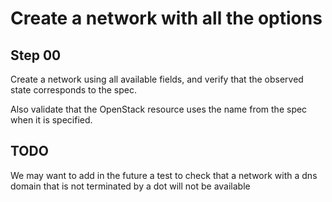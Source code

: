 # Create a network with all the options

## Step 00

Create a network using all available fields, and verify that the observed state corresponds to the spec.

Also validate that the OpenStack resource uses the name from the spec when it is specified.

## TODO
We may want to add in the future a test to check that a network with a dns domain that is not terminated by a dot will not be available
